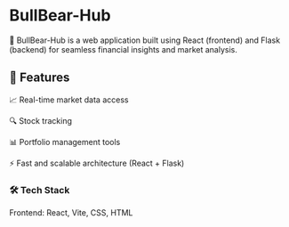 # BullBear-Hub

🚀 BullBear-Hub is a web application built using React (frontend) and Flask (backend) for seamless financial insights and market analysis.

## 📌 Features

📈 Real-time market data access

🔍 Stock tracking

📊 Portfolio management tools

⚡ Fast and scalable architecture (React + Flask)

### 🛠️ Tech Stack

Frontend: React, Vite, CSS, HTML


